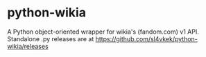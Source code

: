 # python-wikia
A Python object-oriented wrapper for wikia's (fandom.com) v1 API. <br/>
Standalone .py releases are at https://github.com/sl4vkek/python-wikia/releases
